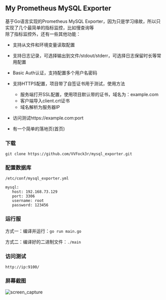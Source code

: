 ## My Prometheus MySQL Exporter
基于Go语言实现的Prometheus MySQL Exporter，因为只是学习缘故，所以只实现了几个最简单的指标监控，比如慢查询等  
除了指标监控外，还有一些其他功能：
* 支持从文件和环境变量读取配置
* 支持日志记录，可选择输出到文件/stdout/stderr，可选择日志保留时长等常用配置
* Basic Auth认证，支持配置多个用户名密码
* 支持HTTPS配置，项目带了自签证书用于测试，使用方法
  * 服务端打开SSL配置，使用项目默认带的证书，域名为：example.com
  * 客户端导入client.crt证书
  * 域名解析为服务器IP
* 访问测试https://example.com:port
  
* 有一个简单的落地页(首页)

### 下载
`git clone https://github.com/VVFock3r/mysql_exporter.git`

### 配置数据库
`/etc/conf/mysql_exporter.yml`  

```
mysql:  
   host: 192.168.73.129  
   port: 3306
   username: root
   password: 123456
```
### 运行服
方式一：编译并运行：`go run main.go`

方式二：编译好的二进制文件：`./main`



### 访问测试
`http://ip:9100/`

### 屏幕截图

![screen_capture](https://raw.github.com/VVFock3r/mysql_exporte/docs/screen_capture.png)


